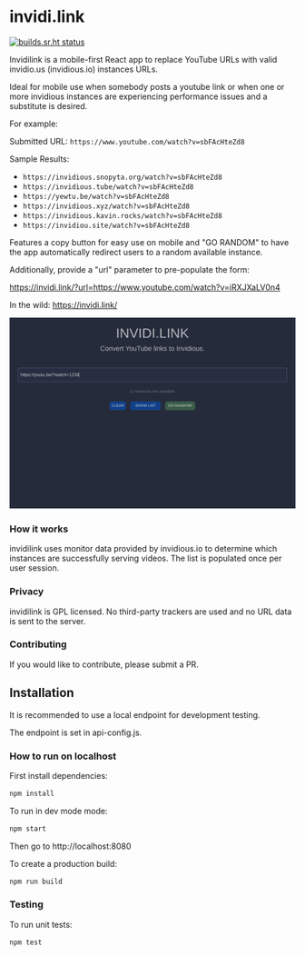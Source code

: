 # invidi.link

[![builds.sr.ht status](https://builds.sr.ht/~djlooop/invidi.link.svg)](https://builds.sr.ht/~djlooop/invidi.link?)

Invidilink is a mobile-first React app to replace YouTube URLs with valid invidio.us (invidious.io) instances URLs.

Ideal for mobile use when somebody posts a youtube link or when one or more invidious instances are experiencing performance issues and a substitute is desired.

For example:

Submitted URL: `https://www.youtube.com/watch?v=sbFAcHteZd8`

Sample Results:

-   `https://invidious.snopyta.org/watch?v=sbFAcHteZd8`
-   `https://invidious.tube/watch?v=sbFAcHteZd8`
-   `https://yewtu.be/watch?v=sbFAcHteZd8`
-   `https://invidious.xyz/watch?v=sbFAcHteZd8`
-   `https://invidious.kavin.rocks/watch?v=sbFAcHteZd8`
-   `https://invidiou.site/watch?v=sbFAcHteZd8`

Features a copy button for easy use on mobile and "GO RANDOM" to have the app automatically redirect users to a random available instance.

Additionally, provide a "url" parameter to pre-populate the form:

https://invidi.link/?url=https://www.youtube.com/watch?v=iRXJXaLV0n4

In the wild: https://invidi.link/

![invidi.link screen](invidi-link-random-screen.png)

### How it works

invidilink uses monitor data provided by invidious.io to determine which instances are successfully serving videos. The list is populated once
per user session.

### Privacy

invidilink is GPL licensed. No third-party trackers are used and no
URL data is sent to the server.

### Contributing

If you would like to contribute, please submit a PR.

## Installation

It is recommended to use a local endpoint for development testing.

The endpoint is set in api-config.js.

### How to run on localhost

First install dependencies:

```sh
npm install
```

To run in dev mode mode:

```sh
npm start
```

Then go to http://localhost:8080

To create a production build:

```sh
npm run build
```

### Testing

To run unit tests:

```sh
npm test
```
